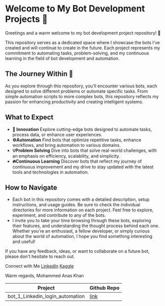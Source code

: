 # Welcome to My Bot Development Projects 🚀
Greetings and a warm welcome to my bot development project repository! 🌟

This repository serves as a dedicated space where I showcase the bots I've created and will continue to create in the future. Each project represents my commitment to automating tasks, problem-solving, and my continuous learning in the field of bot development and automation.

## The Journey Within 🤖
As you explore through this repository, you'll encounter various bots, each designed to solve different problems or automate specific tasks. From simple automation scripts to more complex bots, this repository reflects my passion for enhancing productivity and creating intelligent systems.

## What to Expect
- **🚀 Innovation**
Explore cutting-edge bots designed to automate tasks, process data, or enhance user experiences.
- **⚙️Automation**
Find bots that optimize repetitive tasks, enhance workflows, and bring automation to various domains.
- **💡Problem Solving**
Dive into bots that solve real-world challenges, with an emphasis on efficiency, scalability, and simplicity.
- **🔥Continuous Learning**
Discover bots that reflect my journey of continuous improvement and my drive to stay updated with the latest tools and technologies in automation.

## How to Navigate
- Each bot in this repository comes with a detailed description, setup instructions, and usage guides. Be sure to check the individual directories for more information on each project.
Feel free to explore, experiment, and contribute to any of the bots.
- I invite you to take your time browsing through these bots, exploring their features, and understanding the thought process behind each one. Whether you're an enthusiast, a fellow developer, or simply curious about the world of automation, I hope you find something interesting and useful!

If you have any feedback, ideas, or want to collaborate on a future bot, please don't hesitate to reach out.

Connect with Me
[LinkedIn](www.linkedin.com/in/mohammed-anas-khan-ab91531a4)
[Kaggle](https://www.kaggle.com/fiq423ubf)

Warm regards,
Mohammed Anas Khan

| Project | Github Repo |
|--------| -------------|
|bot_1_Linkedin_login_automation | [link](https://github.com/Makorg123/linkedin_bot)|
